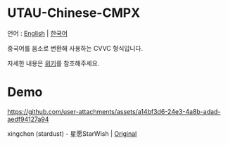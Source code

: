 # UTAU-Chinese-CMPX

언어 : [English](/README.md) | [한국어](/README-KO.md)

중국어를 음소로 변환해 사용하는 CVVC 형식입니다.

자세한 내용은 [위키](https://github.com/2xxbin/UTAU-Chinese-CMPX/wiki)를 참조해주세요.

# Demo

https://github.com/user-attachments/assets/a14bf3d6-24e3-4a8b-adad-aedf94127a94

xingchen (stardust) - 星愿StarWish | [Original](https://www.youtube.com/watch?v=eXMsfKLbXvE)
